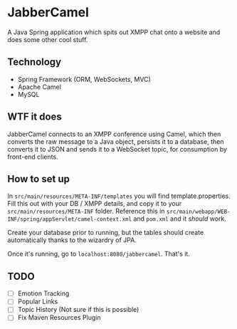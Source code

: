 # JabberCamel
A Java Spring application which spits out XMPP chat onto a website and does some other cool stuff.


## Technology
* Spring Framework (ORM, WebSockets, MVC)
* Apache Camel
* MySQL

## WTF it does
JabberCamel connects to an XMPP conference using Camel, which then converts the raw message to a Java object, persists it to a database, then converts it to JSON and sends it to a WebSocket topic, for consumption by front-end clients.

## How to set up
In ``` src/main/resources/META-INF/templates ``` you will find template.properties. Fill this out with your DB / XMPP details, and copy it to your ``` src/main/resources/META-INF ``` folder. Reference this in ``` src/main/webapp/WEB-INF/spring/appServlet/camel-context.xml ``` and ``` pom.xml ``` and it _should_ work.

Create your database prior to running, but the tables should create automatically thanks to the wizardry of JPA.

Once it's running, go to ``` localhost:8080/jabbercamel ```. That's it.

## TODO
- [ ] Emotion Tracking
- [ ] Popular Links
- [ ] Topic History (Not sure if this is possible)
- [ ] Fix Maven Resources Plugin
